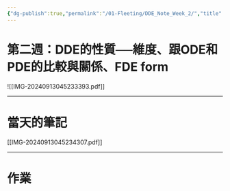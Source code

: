 ```yaml
---
{"dg-publish":true,"permalink":"/01-Fleeting/DDE_Note_Week_2/","title":"DDE Note Week 2","tags":["DDE"],"noteIcon":"1","created":"2024-09-13T04:42:10.509+08:00","updated":"2024-09-13T04:53:50.926+08:00"}
---
```


# 第二週：DDE的性質──維度、跟ODE和PDE的比較與關係、FDE form




![[IMG-20240913045233393.pdf]]

---
# 當天的筆記

[[IMG-20240913045234307.pdf]]

---
# 作業